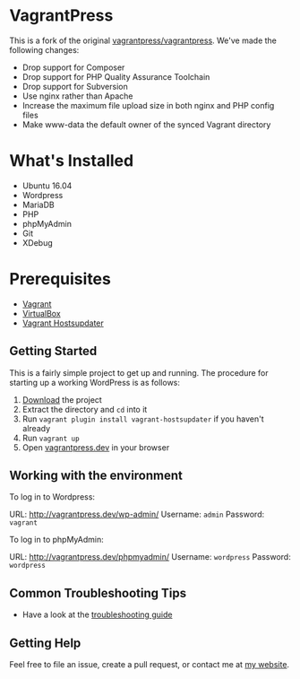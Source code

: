 # VagrantPress

This is a fork of the original [vagrantpress/vagrantpress](https://github.com/vagrantpress/vagrantpress).
We've made the following changes:

- Drop support for Composer
- Drop support for PHP Quality Assurance Toolchain
- Drop support for Subversion
- Use nginx rather than Apache
- Increase the maximum file upload size in both nginx and PHP config files
- Make www-data the default owner of the synced Vagrant directory

# What's Installed

+ Ubuntu 16.04
+ Wordpress
+ MariaDB
+ PHP
+ phpMyAdmin
+ Git
+ XDebug

# Prerequisites

+ [Vagrant](http://www.vagrantup.com/downloads.html)
+ [VirtualBox](https://www.virtualbox.org/wiki/Downloads)
+ [Vagrant Hostsupdater](https://github.com/cogitatio/vagrant-hostsupdater)

## Getting Started

This is a fairly simple project to get up and running. The procedure for
starting up a working WordPress is as follows:

1. [Download](https://github.com/LundgrenLindqvist/vagrantpress/archive/master.zip) the project
2. Extract the directory and `cd` into it
3. Run `vagrant plugin install vagrant-hostsupdater` if you haven't already
4. Run `vagrant up`
5. Open [vagrantpress.dev](http://vagrantpress.dev) in your browser

## Working with the environment

To log in to Wordpress:

URL: http://vagrantpress.dev/wp-admin/
Username: `admin`
Password: `vagrant`

To log in to phpMyAdmin:

URL: http://vagrantpress.dev/phpmyadmin/
Username: `wordpress`
Password: `wordpress`

## Common Troubleshooting Tips

* Have a look at the [troubleshooting guide][ts]

## Getting Help

Feel free to file an issue, create a pull request, or contact me at [my website][chadthompson].

[chadthompson]: http://chadthompson.me
[ts]: https://github.com/chad-thompson/vagrantpress/wiki/Troubleshooting-tips
